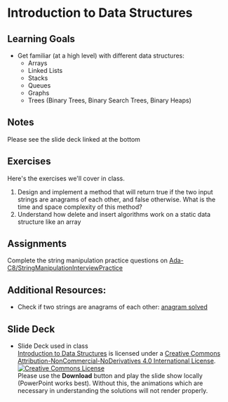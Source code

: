 # Introduction to Data Structures
## Learning Goals
+ Get familiar (at a high level) with different data structures:
  + Arrays
  + Linked Lists
  + Stacks
  + Queues
  + Graphs
  + Trees (Binary Trees, Binary Search Trees, Binary Heaps)

## Notes
Please see the slide deck linked at the bottom

## Exercises
Here's the exercises we'll cover in class.
1. Design and implement a method that will return true if the two input strings are anagrams of each other, and false otherwise. What is the time and space complexity of this method?
2. Understand how delete and insert algorithms work on a static data structure like an array

## Assignments
Complete the string manipulation practice questions on [Ada-C8/StringManipulationInterviewPractice](https://github.com/Ada-C8/StringManipulationInterviewPractice)

## Additional Resources:
- Check if two strings are anagrams of each other: [anagram solved](http://www.geeksforgeeks.org/check-whether-two-strings-are-anagram-of-each-other/)

## Slide Deck
+ Slide Deck used in class</br>
<span xmlns:dct="http://purl.org/dc/terms/" property="dct:title"><a href="https://www.slideshare.net/secret/akXp3hJePlBdvz">Introduction to Data Structures</a></span> is licensed under a <a rel="license" href="http://creativecommons.org/licenses/by-nc-nd/4.0/">Creative Commons Attribution-NonCommercial-NoDerivatives 4.0 International License</a>.</br>
<a rel="license" href="http://creativecommons.org/licenses/by-nc-nd/4.0/"><img alt="Creative Commons License" style="border-width:0" src="https://i.creativecommons.org/l/by-nc-nd/4.0/88x31.png" /></a><br /> Please use the <strong>Download</strong> button and play the slide show locally (PowerPoint works best). Without this, the animations which are necessary in understanding the solutions will not render properly.

